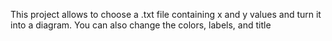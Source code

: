 This project allows to choose a .txt file containing x and y values and turn it into a diagram. You can also change the colors, labels, and title
